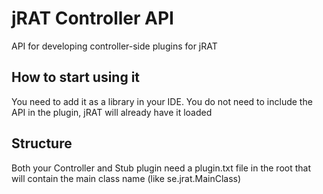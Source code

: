 # jRAT Controller API
API for developing controller-side plugins for jRAT
## How to start using it
You need to add it as a library in your IDE. You do not need to include the API in the plugin, jRAT will already have it loaded
## Structure
Both your Controller and Stub plugin need a plugin.txt file in the root that will contain the main class name (like se.jrat.MainClass)